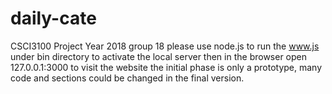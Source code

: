 # daily-cate
CSCI3100 Project Year 2018 group 18
please use node.js to run the www.js under bin directory to activate the local server
then in the browser open 127.0.0.1:3000 to visit the website
the initial phase is only a prototype, many code and sections could be changed in the final version.
